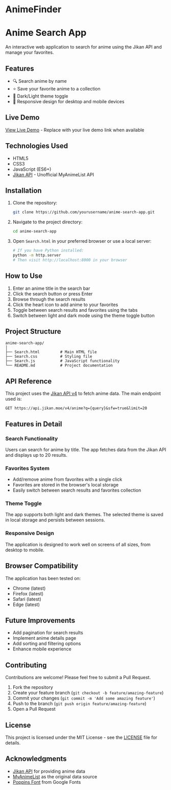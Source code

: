 # AnimeFinder
# Anime Search App

An interactive web application to search for anime using the Jikan API and manage your favorites.


## Features

- 🔍 Search anime by name
- ⭐ Save your favorite anime to a collection
- 🌙 Dark/Light theme toggle
- 📱 Responsive design for desktop and mobile devices

## Live Demo

[View Live Demo](#) - Replace with your live demo link when available

## Technologies Used

- HTML5
- CSS3
- JavaScript (ES6+)
- [Jikan API](https://jikan.moe/) - Unofficial MyAnimeList API

## Installation

1. Clone the repository:
   ```bash
   git clone https://github.com/yourusername/anime-search-app.git
   ```

2. Navigate to the project directory:
   ```bash
   cd anime-search-app
   ```

3. Open `Search.html` in your preferred browser or use a local server:
   ```bash
   # If you have Python installed:
   python -m http.server
   # Then visit http://localhost:8000 in your browser
   ```

## How to Use

1. Enter an anime title in the search bar
2. Click the search button or press Enter
3. Browse through the search results
4. Click the heart icon to add anime to your favorites
5. Toggle between search results and favorites using the tabs
6. Switch between light and dark mode using the theme toggle button

## Project Structure

```
anime-search-app/
│
├── Search.html         # Main HTML file
├── Search.css          # Styling file
├── Search.js           # JavaScript functionality
└── README.md           # Project documentation
```

## API Reference

This project uses the [Jikan API v4](https://docs.api.jikan.moe/) to fetch anime data. The main endpoint used is:

```
GET https://api.jikan.moe/v4/anime?q={query}&sfw=true&limit=20
```

## Features in Detail

### Search Functionality
Users can search for anime by title. The app fetches data from the Jikan API and displays up to 20 results.

### Favorites System
- Add/remove anime from favorites with a single click
- Favorites are stored in the browser's local storage
- Easily switch between search results and favorites collection

### Theme Toggle
The app supports both light and dark themes. The selected theme is saved in local storage and persists between sessions.

### Responsive Design
The application is designed to work well on screens of all sizes, from desktop to mobile.

## Browser Compatibility

The application has been tested on:
- Chrome (latest)
- Firefox (latest)
- Safari (latest)
- Edge (latest)

## Future Improvements

- Add pagination for search results
- Implement anime details page
- Add sorting and filtering options
- Enhance mobile experience

## Contributing

Contributions are welcome! Please feel free to submit a Pull Request.

1. Fork the repository
2. Create your feature branch (`git checkout -b feature/amazing-feature`)
3. Commit your changes (`git commit -m 'Add some amazing feature'`)
4. Push to the branch (`git push origin feature/amazing-feature`)
5. Open a Pull Request

## License

This project is licensed under the MIT License - see the [LICENSE](LICENSE) file for details.

## Acknowledgments

- [Jikan API](https://jikan.moe/) for providing anime data
- [MyAnimeList](https://myanimelist.net/) as the original data source
- [Poppins Font](https://fonts.google.com/specimen/Poppins) from Google Fonts
